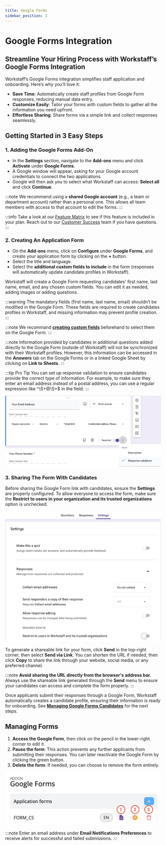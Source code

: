```yaml
---
title: Google Forms
sidebar_position: 1
---
```


# Google Forms Integration

## Streamline Your Hiring Process with Workstaff’s Google Forms Integration

Workstaff’s Google Forms integration simplifies staff application and onboarding. Here’s why you’ll love it:
- **Save Time**: Automatically create staff profiles from Google Form responses, reducing manual data entry.
- **Customize Easily**: Tailor your forms with custom fields to gather all the information you need upfront.
- **Effortless Sharing**: Share forms via a simple link and collect responses seamlessly.

## Getting Started in 3 Easy Steps

### 1. Adding the Google Forms Add-On

- In the **Settings** section, navigate to the **Add-ons** menu and click **Activate** under **Google Forms**.
- A Google window will appear, asking for your Google account credentials to connect the two applications.
- Google will then ask you to select what Workstaff can access: **Select all** and click **Continue**.

:::note
We recommend using a **shared Google account** (e.g., a team or department account) rather than a personal one. This allows all team members with access to that account to edit the forms.
:::

:::info
Take a look at our [Feature Matrix](../features-matrix.md) to see if this feature is included in your plan. Reach out to our [Customer Success](mailto:customer.success@workstaff.app) team if you have questions.
:::

### 2. Creating An Application Form

- On the **Add-ons** menu, click on **Configure** under **Google Forms**, and create your application form by clicking on the **+** button.
- Select the title and language.
- Select the **additional custom fields to include** in the form (responses will automatically update candidate profiles in Workstaff).

Workstaff will create a Google Form requesting candidates' first name, last name, email, and any chosen custom fields. You can edit it as needed, adding images or adding questions.

:::warning
The mandatory fields (first name, last name, email) shouldn’t be modified in the Google Form. These fields are required to create candidates profiles in Workstaff, and missing information may prevent profile creation.
:::

:::note
We recommand **[creating custom fields](../staff/organizing.md#custom-fields)** beforehand to select them on the Google Form.
:::

:::note
Information provided by candidates in additional questions added directly to the Google Form (outside of Workstaff) will not be synchronized with their Workstaff profiles. However, this information can be accessed in the **Answers** tab on the Google Forms or in a linked Google Sheet by clicking on **Link to Sheets**. 
:::

:::tip Pro Tip
You can set up response validation to ensure candidates provide the correct type of information. For example, to make sure they enter an email address instead of a postal address, you can use a regular expression like ^\S+@\S+$ in the field.
:::

![Response Validation](Images/response-validation.png)

### 3. Sharing The Form With Candidates

Before sharing the Google Form link with candidates, ensure the **Settings** are properly configured. To allow everyone to access the form, make sure the **Restrict to users in your organization and its trusted organizations** option is unchecked.

![Form Settings](Images/form-settings.png)

To generate a shareable link for your form, click **Send** in the top-right corner, then select **Send via Link**. You can shorten the URL if needed, then click **Copy** to share the link through your website, social media, or any preferred channel.

:::note
**Avoid sharing the URL directly from the browser's address bar.** Always use the shareable link generated through the **Send** menu to ensure your candidates can access and complete the form properly.
:::

Once applicants submit their responses through a Google Form, Workstaff automatically creates a candidate profile, ensuring their information is ready for onboarding. See **[Managing Google Forms Candidates](../staff/staff-onboarding.md#managing-google-forms-candidates)** for the next steps.

## Managing Forms

1. **Access the Google Form**, then click on the pencil in the lower-right corner to edit it. 
2. **Pause the form**: This action prevents any further applicants from submitting their responses. You can later reactivate the Google Form by clicking the green button.
3. **Delete the form**: If needed, you can choose to remove the form entirely.

![Google Forms Addon Configuration](Images/google-forms.png)

:::note
Enter an email address under **Email Notifications Preferences** to receive alerts for successful and failed submissions.
:::